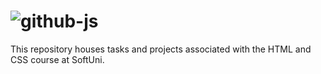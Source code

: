 # ![github-js](https://github.com/MstMustafa/HTML-CSS/assets/141492875/299a634d-4e22-4969-8114-1eba9d60c94f)

This repository houses tasks and projects associated with the HTML and CSS course at SoftUni.

